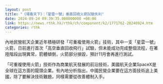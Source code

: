 ```yaml
---
layout: post
title: "《環看天下》：「星雲一號」垂直回收火箭試驗失利"
date: 2024-09-24 09:39:35.000000000 +08:00
link: https://news.rthk.hk/rthk/ch/component/k2/1771762-20240924.htm
categories: rthk
---
```


內地民營航天企業近年積極研發「可重複使用火箭」技術，其中一支「星雲一號」火箭，日前進行首次「高空垂直回收飛行」試驗，但未能成功完成整個流程，在著陸階段出現異常，箭體傾倒，火箭部分損毀，預計11月會再進行測試。

「可重複使用火箭」技術作為商業航天發展的前沿技術，美國航天企業SpaceX是全球在這方面的龍頭企業。有內地分析指出，中國民營企業要在這方面技術追上美國，除了要解決技術難題，同樣需要從改善體制入手。
